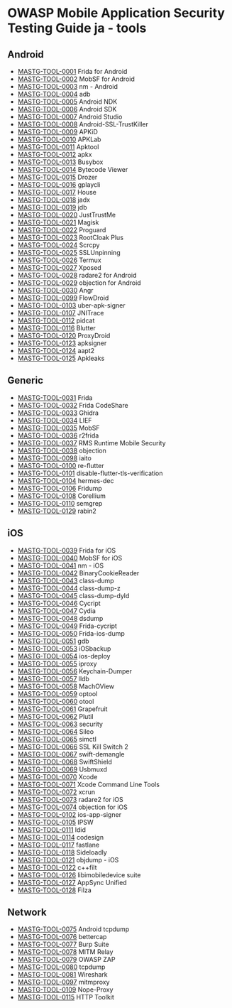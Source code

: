 # OWASP Mobile Application Security Testing Guide ja - tools

## Android

- [MASTG-TOOL-0001](tools/android/MASTG-TOOL-0001.md) Frida for Android
- [MASTG-TOOL-0002](tools/android/MASTG-TOOL-0002.md) MobSF for Android
- [MASTG-TOOL-0003](tools/android/MASTG-TOOL-0003.md) nm - Android
- [MASTG-TOOL-0004](tools/android/MASTG-TOOL-0004.md) adb
- [MASTG-TOOL-0005](tools/android/MASTG-TOOL-0005.md) Android NDK
- [MASTG-TOOL-0006](tools/android/MASTG-TOOL-0006.md) Android SDK
- [MASTG-TOOL-0007](tools/android/MASTG-TOOL-0007.md) Android Studio
- [MASTG-TOOL-0008](tools/android/MASTG-TOOL-0008.md) Android-SSL-TrustKiller
- [MASTG-TOOL-0009](tools/android/MASTG-TOOL-0009.md) APKiD
- [MASTG-TOOL-0010](tools/android/MASTG-TOOL-0010.md) APKLab
- [MASTG-TOOL-0011](tools/android/MASTG-TOOL-0011.md) Apktool
- [MASTG-TOOL-0012](tools/android/MASTG-TOOL-0012.md) apkx
- [MASTG-TOOL-0013](tools/android/MASTG-TOOL-0013.md) Busybox
- [MASTG-TOOL-0014](tools/android/MASTG-TOOL-0014.md) Bytecode Viewer
- [MASTG-TOOL-0015](tools/android/MASTG-TOOL-0015.md) Drozer
- [MASTG-TOOL-0016](tools/android/MASTG-TOOL-0016.md) gplaycli
- [MASTG-TOOL-0017](tools/android/MASTG-TOOL-0017.md) House
- [MASTG-TOOL-0018](tools/android/MASTG-TOOL-0018.md) jadx
- [MASTG-TOOL-0019](tools/android/MASTG-TOOL-0019.md) jdb
- [MASTG-TOOL-0020](tools/android/MASTG-TOOL-0020.md) JustTrustMe
- [MASTG-TOOL-0021](tools/android/MASTG-TOOL-0021.md) Magisk
- [MASTG-TOOL-0022](tools/android/MASTG-TOOL-0022.md) Proguard
- [MASTG-TOOL-0023](tools/android/MASTG-TOOL-0023.md) RootCloak Plus
- [MASTG-TOOL-0024](tools/android/MASTG-TOOL-0024.md) Scrcpy
- [MASTG-TOOL-0025](tools/android/MASTG-TOOL-0025.md) SSLUnpinning
- [MASTG-TOOL-0026](tools/android/MASTG-TOOL-0026.md) Termux
- [MASTG-TOOL-0027](tools/android/MASTG-TOOL-0027.md) Xposed
- [MASTG-TOOL-0028](tools/android/MASTG-TOOL-0028.md) radare2 for Android
- [MASTG-TOOL-0029](tools/android/MASTG-TOOL-0029.md) objection for Android
- [MASTG-TOOL-0030](tools/android/MASTG-TOOL-0030.md) Angr
- [MASTG-TOOL-0099](tools/android/MASTG-TOOL-0099.md) FlowDroid
- [MASTG-TOOL-0103](tools/android/MASTG-TOOL-0103.md) uber-apk-signer
- [MASTG-TOOL-0107](tools/android/MASTG-TOOL-0107.md) JNITrace
- [MASTG-TOOL-0112](tools/android/MASTG-TOOL-0112.md) pidcat
- [MASTG-TOOL-0116](tools/android/MASTG-TOOL-0116.md) Blutter
- [MASTG-TOOL-0120](tools/android/MASTG-TOOL-0120.md) ProxyDroid
- [MASTG-TOOL-0123](tools/android/MASTG-TOOL-0123.md) apksigner
- [MASTG-TOOL-0124](tools/android/MASTG-TOOL-0124.md) aapt2
- [MASTG-TOOL-0125](tools/android/MASTG-TOOL-0125.md) Apkleaks

## Generic

- [MASTG-TOOL-0031](tools/generic/MASTG-TOOL-0031.md) Frida
- [MASTG-TOOL-0032](tools/generic/MASTG-TOOL-0032.md) Frida CodeShare
- [MASTG-TOOL-0033](tools/generic/MASTG-TOOL-0033.md) Ghidra
- [MASTG-TOOL-0034](tools/generic/MASTG-TOOL-0034.md) LIEF
- [MASTG-TOOL-0035](tools/generic/MASTG-TOOL-0035.md) MobSF
- [MASTG-TOOL-0036](tools/generic/MASTG-TOOL-0036.md) r2frida
- [MASTG-TOOL-0037](tools/generic/MASTG-TOOL-0037.md) RMS Runtime Mobile Security
- [MASTG-TOOL-0038](tools/generic/MASTG-TOOL-0038.md) objection
- [MASTG-TOOL-0098](tools/generic/MASTG-TOOL-0098.md) iaito
- [MASTG-TOOL-0100](tools/generic/MASTG-TOOL-0100.md) re-flutter
- [MASTG-TOOL-0101](tools/generic/MASTG-TOOL-0101.md) disable-flutter-tls-verification
- [MASTG-TOOL-0104](tools/generic/MASTG-TOOL-0104.md) hermes-dec
- [MASTG-TOOL-0106](tools/generic/MASTG-TOOL-0106.md) Fridump
- [MASTG-TOOL-0108](tools/generic/MASTG-TOOL-0108.md) Corellium
- [MASTG-TOOL-0110](tools/generic/MASTG-TOOL-0110.md) semgrep
- [MASTG-TOOL-0129](tools/generic/MASTG-TOOL-0129.md) rabin2

## iOS

- [MASTG-TOOL-0039](tools/ios/MASTG-TOOL-0039.md) Frida for iOS
- [MASTG-TOOL-0040](tools/ios/MASTG-TOOL-0040.md) MobSF for iOS
- [MASTG-TOOL-0041](tools/ios/MASTG-TOOL-0041.md) nm - iOS
- [MASTG-TOOL-0042](tools/ios/MASTG-TOOL-0042.md) BinaryCookieReader
- [MASTG-TOOL-0043](tools/ios/MASTG-TOOL-0043.md) class-dump
- [MASTG-TOOL-0044](tools/ios/MASTG-TOOL-0044.md) class-dump-z
- [MASTG-TOOL-0045](tools/ios/MASTG-TOOL-0045.md) class-dump-dyld
- [MASTG-TOOL-0046](tools/ios/MASTG-TOOL-0046.md) Cycript
- [MASTG-TOOL-0047](tools/ios/MASTG-TOOL-0047.md) Cydia
- [MASTG-TOOL-0048](tools/ios/MASTG-TOOL-0048.md) dsdump
- [MASTG-TOOL-0049](tools/ios/MASTG-TOOL-0049.md) Frida-cycript
- [MASTG-TOOL-0050](tools/ios/MASTG-TOOL-0050.md) Frida-ios-dump
- [MASTG-TOOL-0051](tools/ios/MASTG-TOOL-0051.md) gdb
- [MASTG-TOOL-0053](tools/ios/MASTG-TOOL-0053.md) iOSbackup
- [MASTG-TOOL-0054](tools/ios/MASTG-TOOL-0054.md) ios-deploy
- [MASTG-TOOL-0055](tools/ios/MASTG-TOOL-0055.md) iproxy
- [MASTG-TOOL-0056](tools/ios/MASTG-TOOL-0056.md) Keychain-Dumper
- [MASTG-TOOL-0057](tools/ios/MASTG-TOOL-0057.md) lldb
- [MASTG-TOOL-0058](tools/ios/MASTG-TOOL-0058.md) MachOView
- [MASTG-TOOL-0059](tools/ios/MASTG-TOOL-0059.md) optool
- [MASTG-TOOL-0060](tools/ios/MASTG-TOOL-0060.md) otool
- [MASTG-TOOL-0061](tools/ios/MASTG-TOOL-0061.md) Grapefruit
- [MASTG-TOOL-0062](tools/ios/MASTG-TOOL-0062.md) Plutil
- [MASTG-TOOL-0063](tools/ios/MASTG-TOOL-0063.md) security
- [MASTG-TOOL-0064](tools/ios/MASTG-TOOL-0064.md) Sileo
- [MASTG-TOOL-0065](tools/ios/MASTG-TOOL-0065.md) simctl
- [MASTG-TOOL-0066](tools/ios/MASTG-TOOL-0066.md) SSL Kill Switch 2
- [MASTG-TOOL-0067](tools/ios/MASTG-TOOL-0067.md) swift-demangle
- [MASTG-TOOL-0068](tools/ios/MASTG-TOOL-0068.md) SwiftShield
- [MASTG-TOOL-0069](tools/ios/MASTG-TOOL-0069.md) Usbmuxd
- [MASTG-TOOL-0070](tools/ios/MASTG-TOOL-0070.md) Xcode
- [MASTG-TOOL-0071](tools/ios/MASTG-TOOL-0071.md) Xcode Command Line Tools
- [MASTG-TOOL-0072](tools/ios/MASTG-TOOL-0072.md) xcrun
- [MASTG-TOOL-0073](tools/ios/MASTG-TOOL-0073.md) radare2 for iOS
- [MASTG-TOOL-0074](tools/ios/MASTG-TOOL-0074.md) objection for iOS
- [MASTG-TOOL-0102](tools/ios/MASTG-TOOL-0102.md) ios-app-signer
- [MASTG-TOOL-0105](tools/ios/MASTG-TOOL-0105.md) IPSW
- [MASTG-TOOL-0111](tools/ios/MASTG-TOOL-0111.md) ldid
- [MASTG-TOOL-0114](tools/ios/MASTG-TOOL-0114.md) codesign
- [MASTG-TOOL-0117](tools/ios/MASTG-TOOL-0117.md) fastlane
- [MASTG-TOOL-0118](tools/ios/MASTG-TOOL-0118.md) Sideloadly
- [MASTG-TOOL-0121](tools/ios/MASTG-TOOL-0121.md) objdump - iOS
- [MASTG-TOOL-0122](tools/ios/MASTG-TOOL-0122.md) c++filt
- [MASTG-TOOL-0126](tools/ios/MASTG-TOOL-0126.md) libimobiledevice suite
- [MASTG-TOOL-0127](tools/ios/MASTG-TOOL-0127.md) AppSync Unified
- [MASTG-TOOL-0128](tools/ios/MASTG-TOOL-0128.md) Filza

## Network

- [MASTG-TOOL-0075](tools/network/MASTG-TOOL-0075.md) Android tcpdump
- [MASTG-TOOL-0076](tools/network/MASTG-TOOL-0076.md) bettercap
- [MASTG-TOOL-0077](tools/network/MASTG-TOOL-0077.md) Burp Suite
- [MASTG-TOOL-0078](tools/network/MASTG-TOOL-0078.md) MITM Relay
- [MASTG-TOOL-0079](tools/network/MASTG-TOOL-0079.md) OWASP ZAP
- [MASTG-TOOL-0080](tools/network/MASTG-TOOL-0080.md) tcpdump
- [MASTG-TOOL-0081](tools/network/MASTG-TOOL-0081.md) Wireshark
- [MASTG-TOOL-0097](tools/network/MASTG-TOOL-0097.md) mitmproxy
- [MASTG-TOOL-0109](tools/network/MASTG-TOOL-0109.md) Nope-Proxy
- [MASTG-TOOL-0115](tools/network/MASTG-TOOL-0115.md) HTTP Toolkit
